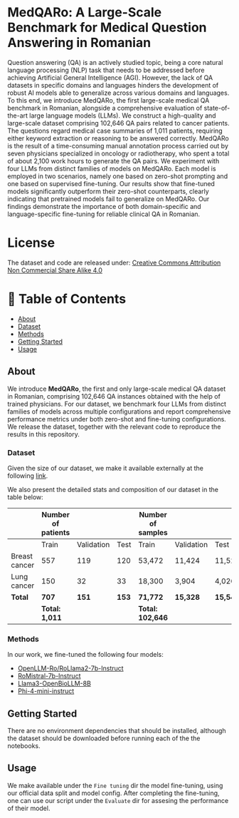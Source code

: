 # MedQARo: A Large-Scale Benchmark for Medical Question Answering in Romanian

Question answering (QA) is an actively studied topic, being a core natural language processing (NLP) task that needs to be addressed before achieving Artificial General Intelligence (AGI). However, the lack of QA datasets in specific domains and languages hinders the development of robust AI models able to generalize across various domains and languages. To this end, we introduce MedQARo, the first large-scale medical QA benchmark in Romanian, alongside a comprehensive evaluation of state-of-the-art large language models (LLMs). We construct a high-quality and large-scale dataset comprising 102,646 QA pairs related to cancer patients. The questions regard medical case summaries of 1,011 patients, requiring either keyword extraction or reasoning to be answered correctly. MedQARo is the result of a time-consuming manual annotation process carried out by seven physicians specialized in oncology or radiotherapy, who spent a total of about 2,100 work hours to generate the QA pairs. We experiment with four LLMs from distinct families of models on MedQARo. Each model is employed in two scenarios, namely one based on zero-shot prompting and one based on supervised fine-tuning. Our results show that fine-tuned models significantly outperform their zero-shot counterparts, clearly indicating that pretrained models fail to generalize on MedQARo. Our findings demonstrate the importance of both domain-specific and language-specific fine-tuning for reliable clinical QA in Romanian.

# License
The dataset and code are released under: [Creative Commons Attribution Non Commercial Share Alike 4.0](https://creativecommons.org/licenses/by-nc-sa/4.0/deed.en)


# 📑 Table of Contents
<a name = "tabel_of_contents"></a>

  - [About ](#about-)
  - [Dataset](#dataset-)
  - [Methods](#methods-)
  - [Getting Started ](#getting-started-)
  - [Usage ](#usage-)


## About <a name = "about"></a>

We introduce **MedQARo**, the first and only large-scale medical QA dataset in Romanian, comprising 102,646 QA instances obtained with the help of trained physicians. For our dataset, we benchmark four LLMs from distinct families of models across multiple configurations and report comprehensive performance metrics under both zero-shot and fine-tuning configurations. We release the dataset, together with the relevant code to reproduce the results in this repository. 

### Dataset <a name = "dataset"></a>

Given the size of our dataset, we make it available externally at the following [link](https://drive.proton.me/urls/FFQS6E2N10#I1Jn6c5GcQlq). 

We also present the detailed stats and composition of our dataset in the table below:

|                | Number of patients              |                     |       | Number of samples              |                     |       |
|----------------|---------------------------------|---------------------|-------|--------------------------------|---------------------|-------|
|                | Train                           | Validation          | Test  | Train                          | Validation          | Test  |
| Breast cancer  | 557                             | 119                 | 120   | 53,472                         | 11,424              | 11,520|
| Lung cancer    | 150                             | 32                  | 33    | 18,300                         | 3,904               | 4,026 |
| **Total**      | **707**                         | **151**             | **153** | **71,772**                    | **15,328**          | **15,546** |
|                | **Total: 1,011**                |                     |       | **Total: 102,646**             |                     |       |


### Methods <a name = "methods"></a>

In our work, we fine-tuned the following four models:
* [OpenLLM-Ro/RoLlama2-7b-Instruct](https://huggingface.co/OpenLLM-Ro/RoLlama2-7b-Instruct)
* [RoMistral-7b-Instruct](https://huggingface.co/OpenLLM-Ro/RoMistral-7b-Instruct)
* [Llama3-OpenBioLLM-8B](https://huggingface.co/aaditya/Llama3-OpenBioLLM-8B)
* [Phi-4-mini-instruct](https://huggingface.co/microsoft/Phi-4-mini-instruct)

## Getting Started <a name = "getting_started"></a>

There are no environment dependencies that should be installed, although the dataset should be downloaded before running each of the the notebooks.

## Usage <a name="usage"></a>
We make available under the `Fine tuning` dir the model fine-tuning, using our official data split and model config. After completing the fine-tuning, one can use our script under the `Evaluate` dir for assesing the performance of their model.

